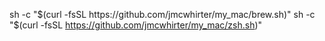 sh -c "$(curl -fsSL https://github.com/jmcwhirter/my_mac/brew.sh)"
sh -c "$(curl -fsSL https://github.com/jmcwhirter/my_mac/zsh.sh)"
